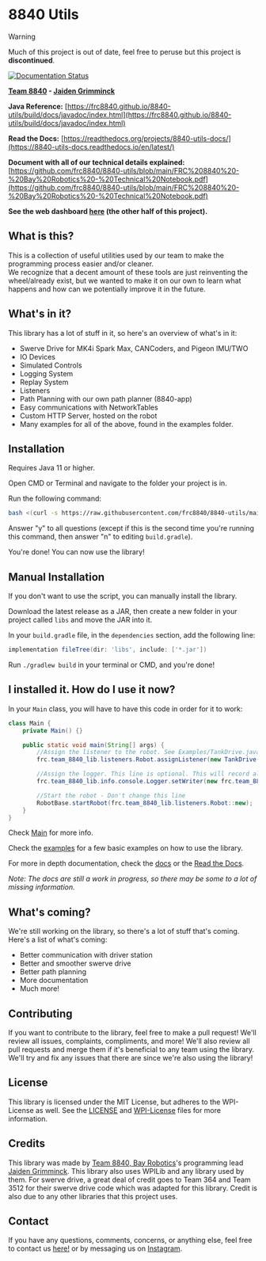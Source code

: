# 8840 Utils

> [!WARNING]
> Much of this project is out of date, feel free to peruse but this project is __discontinued__.

[![Documentation Status](https://readthedocs.org/projects/8840-utils-docs/badge/?version=latest)](https://8840-utils-docs.readthedocs.io/en/latest/?badge=latest)

**[Team 8840](https://team8840.org) - [Jaiden Grimminck](https://github.com/jaidenagrimminck)**
  
**Java Reference:**
[https://frc8840.github.io/8840-utils/build/docs/javadoc/index.html](https://frc8840.github.io/8840-utils/build/docs/javadoc/index.html)

**Read the Docs:** [https://readthedocs.org/projects/8840-utils-docs/](https://8840-utils-docs.readthedocs.io/en/latest/)

**Document with all of our technical details explained:** [https://github.com/frc8840/8840-utils/blob/main/FRC%208840%20-%20Bay%20Robotics%20-%20Technical%20Notebook.pdf](https://github.com/frc8840/8840-utils/blob/main/FRC%208840%20-%20Bay%20Robotics%20-%20Technical%20Notebook.pdf)

**See the web dashboard [here](https://github.com/frc8840/8840-app) (the other half of this project).**

## What is this?

This is a collection of useful utilities used by our team to make the programming process easier and/or cleaner.  
We recognize that a decent amount of these tools are just reinventing the wheel/already exist, but we wanted to make it on our own to learn what happens and how can we potentially improve it in the future.

## What's in it?

This library has a lot of stuff in it, so here's an overview of what's in it:

- Swerve Drive for MK4i Spark Max, CANCoders, and Pigeon IMU/TWO
- IO Devices
- Simulated Controls
- Logging System
- Replay System
- Listeners
- Path Planning with our own path planner (8840-app)
- Easy communications with NetworkTables
- Custom HTTP Server, hosted on the robot
- Many examples for all of the above, found in the examples folder.

## Installation

Requires Java 11 or higher.

Open CMD or Terminal and navigate to the folder your project is in.

Run the following command:

```bash
bash <(curl -s https://raw.githubusercontent.com/frc8840/8840-utils/main/setup.sh)
```

Answer "y" to all questions (except if this is the second time you're running this command, then answer "n" to editing `build.gradle`).

You're done! You can now use the library!

## Manual Installation

If you don't want to use the script, you can manually install the library.

Download the latest release as a JAR, then create a new folder in your project called `libs` and move the JAR into it.

In your `build.gradle` file, in the `dependencies` section, add the following line:

```groovy
implementation fileTree(dir: 'libs', include: ['*.jar'])
```

Run `./gradlew build` in your terminal or CMD, and you're done!

## I installed it. How do I use it now?

In your `Main` class, you will have to have this code in order for it to work:  

```java
class Main {
    private Main() {}

    public static void main(String[] args) {
        //Assign the listener to the robot. See Examples/TankDrive.java for more info.
        frc.team_8840_lib.listeners.Robot.assignListener(new TankDrive());

        //Assign the logger. This line is optional. This will record all files to the default directory, at "~/8840applogs"
        frc.team_8840_lib.info.console.Logger.setWriter(new frc.team_8840_lib.info.console.FileWriter("default"));

        //Start the robot - Don't change this line
        RobotBase.startRobot(frc.team_8840_lib.listeners.Robot::new);
    }
}
```

Check [Main](https://github.com/frc8840/8840-utils/blob/main/src/main/java/frc/team_8840_lib/Main.java) for more info.

Check the [examples](https://github.com/frc8840/8840-utils/blob/main/src/main/java/frc/team_8840_lib/examples) for a few basic examples on how to use the library.

For more in depth documentation, check the [docs](https://frc8840.github.io/8840-utils/build/docs/javadoc/index.html) or the [Read the Docs](https://8840-utils-docs.readthedocs.io/en/latest/).

*Note: The docs are still a work in progress, so there may be some to a lot of missing information.*

## What's coming?

We're still working on the library, so there's a lot of stuff that's coming. Here's a list of what's coming:

- Better communication with driver station
- Better and smoother swerve drive
- Better path planning
- More documentation
- Much more!

## Contributing

If you want to contribute to the library, feel free to make a pull request!
We'll review all issues, complaints, compliments, and more! We'll also review all pull requests and merge them if it's beneficial to any team using the library.  
We'll try and fix any issues that there are since we're also using the library!

## License

This library is licensed under the MIT License, but adheres to the WPI-License as well. See the [LICENSE](https://github.com/frc8840/8840-utils/blob/main/LICENSE) and [WPI-License](https://github.com/frc8840/8840-utils/blob/main/WPILib-License.md) files for more information.

## Credits

This library was made by [Team 8840, Bay Robotics](https://team8840.org)'s programming lead [Jaiden Grimminck](https://github.com/jaidenagrimminck). This library also uses WPILib and any library used by them.
For swerve drive, a great deal of credit goes to Team 364 and Team 3512 for their swerve drive code which was adapted for this library.
Credit is also due to any other libraries that this project uses.

## Contact

If you have any questions, comments, concerns, or anything else, feel free to contact us [here!](https://www.team8840.org/contact) or by messaging us on [Instagram](https://www.instagram.com/bay_robotics/).
